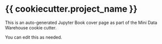 # {{ cookiecutter.project_name }}

This is an auto-generated Jupyter Book cover page as part of the Mini Data Warehouse cookie cutter.

You can edit this as needed.

```{tableofcontents}
```
